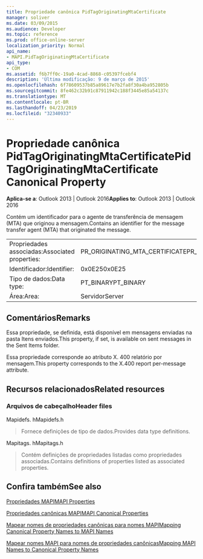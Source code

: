 ```yaml
---
title: Propriedade canônica PidTagOriginatingMtaCertificate
manager: soliver
ms.date: 03/09/2015
ms.audience: Developer
ms.topic: reference
ms.prod: office-online-server
localization_priority: Normal
api_name:
- MAPI.PidTagOriginatingMtaCertificate
api_type:
- COM
ms.assetid: f6b7ff0c-19a0-4cad-8868-c05397fcebf4
description: 'Última modificação: 9 de março de 2015'
ms.openlocfilehash: 6f78609537b85a89617e7b2fa8f30a4ba952805b
ms.sourcegitcommit: 8fe462c32b91c87911942c188f3445e85a54137c
ms.translationtype: MT
ms.contentlocale: pt-BR
ms.lasthandoff: 04/23/2019
ms.locfileid: "32340933"
---
```

# <a name="pidtagoriginatingmtacertificate-canonical-property"></a><span data-ttu-id="7891c-103">Propriedade canônica PidTagOriginatingMtaCertificate</span><span class="sxs-lookup"><span data-stu-id="7891c-103">PidTagOriginatingMtaCertificate Canonical Property</span></span>

  
  
<span data-ttu-id="7891c-104">**Aplica-se a**: Outlook 2013 | Outlook 2016</span><span class="sxs-lookup"><span data-stu-id="7891c-104">**Applies to**: Outlook 2013 | Outlook 2016</span></span> 
  
<span data-ttu-id="7891c-105">Contém um identificador para o agente de transferência de mensagem (MTA) que originou a mensagem.</span><span class="sxs-lookup"><span data-stu-id="7891c-105">Contains an identifier for the message transfer agent (MTA) that originated the message.</span></span>
  
|||
|:-----|:-----|
|<span data-ttu-id="7891c-106">Propriedades associadas:</span><span class="sxs-lookup"><span data-stu-id="7891c-106">Associated properties:</span></span>  <br/> |<span data-ttu-id="7891c-107">PR_ORIGINATING_MTA_CERTIFICATE</span><span class="sxs-lookup"><span data-stu-id="7891c-107">PR_ORIGINATING_MTA_CERTIFICATE</span></span>  <br/> |
|<span data-ttu-id="7891c-108">Identificador:</span><span class="sxs-lookup"><span data-stu-id="7891c-108">Identifier:</span></span>  <br/> |<span data-ttu-id="7891c-109">0x0E25</span><span class="sxs-lookup"><span data-stu-id="7891c-109">0x0E25</span></span>  <br/> |
|<span data-ttu-id="7891c-110">Tipo de dados:</span><span class="sxs-lookup"><span data-stu-id="7891c-110">Data type:</span></span>  <br/> |<span data-ttu-id="7891c-111">PT_BINARY</span><span class="sxs-lookup"><span data-stu-id="7891c-111">PT_BINARY</span></span>  <br/> |
|<span data-ttu-id="7891c-112">Área:</span><span class="sxs-lookup"><span data-stu-id="7891c-112">Area:</span></span>  <br/> |<span data-ttu-id="7891c-113">Servidor</span><span class="sxs-lookup"><span data-stu-id="7891c-113">Server</span></span>  <br/> |
   
## <a name="remarks"></a><span data-ttu-id="7891c-114">Comentários</span><span class="sxs-lookup"><span data-stu-id="7891c-114">Remarks</span></span>

<span data-ttu-id="7891c-115">Essa propriedade, se definida, está disponível em mensagens enviadas na pasta Itens enviados.</span><span class="sxs-lookup"><span data-stu-id="7891c-115">This property, if set, is available on sent messages in the Sent Items folder.</span></span>
  
<span data-ttu-id="7891c-116">Essa propriedade corresponde ao atributo X. 400 relatório por mensagem.</span><span class="sxs-lookup"><span data-stu-id="7891c-116">This property corresponds to the X.400 report per-message attribute.</span></span>
  
## <a name="related-resources"></a><span data-ttu-id="7891c-117">Recursos relacionados</span><span class="sxs-lookup"><span data-stu-id="7891c-117">Related resources</span></span>

### <a name="header-files"></a><span data-ttu-id="7891c-118">Arquivos de cabeçalho</span><span class="sxs-lookup"><span data-stu-id="7891c-118">Header files</span></span>

<span data-ttu-id="7891c-119">Mapidefs. h</span><span class="sxs-lookup"><span data-stu-id="7891c-119">Mapidefs.h</span></span>
  
> <span data-ttu-id="7891c-120">Fornece definições de tipo de dados.</span><span class="sxs-lookup"><span data-stu-id="7891c-120">Provides data type definitions.</span></span>
    
<span data-ttu-id="7891c-121">Mapitags. h</span><span class="sxs-lookup"><span data-stu-id="7891c-121">Mapitags.h</span></span>
  
> <span data-ttu-id="7891c-122">Contém definições de propriedades listadas como propriedades associadas.</span><span class="sxs-lookup"><span data-stu-id="7891c-122">Contains definitions of properties listed as associated properties.</span></span>
    
## <a name="see-also"></a><span data-ttu-id="7891c-123">Confira também</span><span class="sxs-lookup"><span data-stu-id="7891c-123">See also</span></span>



[<span data-ttu-id="7891c-124">Propriedades MAPI</span><span class="sxs-lookup"><span data-stu-id="7891c-124">MAPI Properties</span></span>](mapi-properties.md)
  
[<span data-ttu-id="7891c-125">Propriedades canônicas MAPI</span><span class="sxs-lookup"><span data-stu-id="7891c-125">MAPI Canonical Properties</span></span>](mapi-canonical-properties.md)
  
[<span data-ttu-id="7891c-126">Mapear nomes de propriedades canônicas para nomes MAPI</span><span class="sxs-lookup"><span data-stu-id="7891c-126">Mapping Canonical Property Names to MAPI Names</span></span>](mapping-canonical-property-names-to-mapi-names.md)
  
[<span data-ttu-id="7891c-127">Mapear nomes MAPI para nomes de propriedades canônicas</span><span class="sxs-lookup"><span data-stu-id="7891c-127">Mapping MAPI Names to Canonical Property Names</span></span>](mapping-mapi-names-to-canonical-property-names.md)

